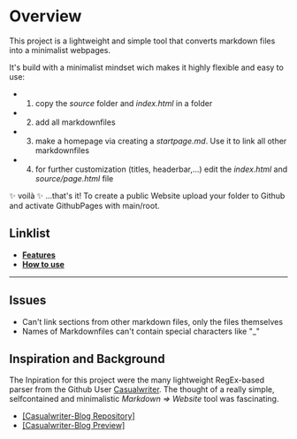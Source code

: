 # Overview
This project is a lightweight and simple tool that converts markdown files into a minimalist webpages.

It's build with a minimalist mindset wich makes it highly flexible and easy to use:

- 1. copy the _source_ folder and _index.html_ in a folder
- 2. add all markdownfiles
- 3. make a homepage via creating a _startpage.md_. Use it to link all other markdownfiles
- 4. for further customization (titles, headerbar,...) edit the _index.html_ and _source/page.html_ file 

✨ voilà ✨ ...that's it!
To create a public Website upload your folder to Github and activate GithubPages with main/root.

## Linklist
- **[Features](features.md)**
- **[How to use](howtouse.md)**
---

## Issues
- Can't link sections from other markdown files, only the files themselves
- Names of Markdownfiles can't contain special characters like "_"

## Inspiration and Background
The Inpiration for this project were the many lightweight RegEx-based parser from the Github User [Casualwriter](https://github.com/casualwriter). The thought of a really simple, selfcontained and minimalistic *Markdown $\Rightarrow$ Website* tool was fascinating. 

- [[Casualwriter-Blog Repository]](https://github.com/casualwriter/casual-markdown-blog)
- [[Casualwriter-Blog Preview]](https://casualwriter.github.io/blog/)